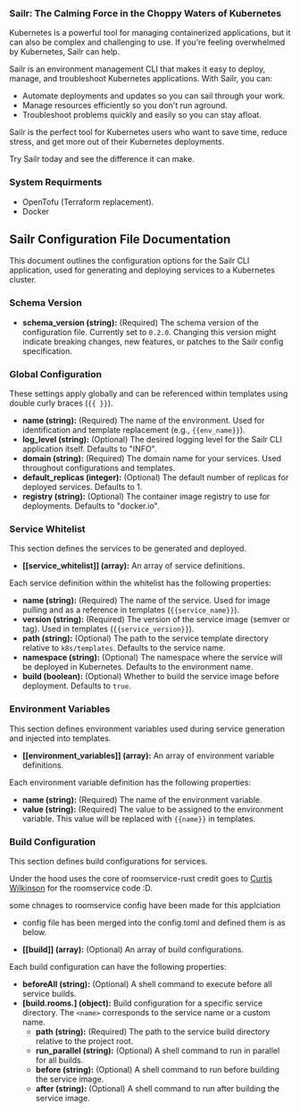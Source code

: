 ### Sailr: The Calming Force in the Choppy Waters of Kubernetes

Kubernetes is a powerful tool for managing containerized applications, 
but it can also be complex and challenging to use. If you're feeling overwhelmed by 
Kubernetes, Sailr can help.

Sailr is an environment management CLI that makes it easy to deploy, manage, and troubleshoot 
Kubernetes applications. With Sailr, you can:

- Automate deployments and updates so you can sail through your work.
- Manage resources efficiently so you don't run aground.
- Troubleshoot problems quickly and easily so you can stay afloat.

Sailr is the perfect tool for Kubernetes users who want to save time, reduce stress, 
and get more out of their Kubernetes deployments.

Try Sailr today and see the difference it can make.

### System Requirments

- OpenTofu (Terraform replacement).
- Docker


## Sailr Configuration File Documentation

This document outlines the configuration options for the Sailr CLI application, used for generating and deploying services to a Kubernetes cluster.

### Schema Version

* **schema_version (string):** (Required) The schema version of the configuration file. Currently set to `0.2.0`. Changing this version might indicate breaking changes, new features, or patches to the Sailr config specification.

### Global Configuration

These settings apply globally and can be referenced within templates using double curly braces (`{{ }}`). 

* **name (string):** (Required) The name of the environment. Used for identification and template replacement (e.g., `{{env_name}}`).
* **log_level (string):** (Optional) The desired logging level for the Sailr CLI application itself. Defaults to "INFO".
* **domain (string):** (Required) The domain name for your services. Used throughout configurations and templates.
* **default_replicas (integer):** (Optional) The default number of replicas for deployed services. Defaults to 1.
* **registry (string):** (Optional) The container image registry to use for deployments. Defaults to "docker.io".

### Service Whitelist

This section defines the services to be generated and deployed.

* **[[service_whitelist]] (array):** An array of service definitions.

Each service definition within the whitelist has the following properties:

  * **name (string):** (Required) The name of the service. Used for image pulling and as a reference in templates (`{{service_name}}`).
  * **version (string):** (Required) The version of the service image (semver or tag). Used in templates (`{{service_version}}`).
  * **path (string):** (Optional) The path to the service template directory relative to `k8s/templates`. Defaults to the service name.
  * **namespace (string):** (Optional) The namespace where the service will be deployed in Kubernetes. Defaults to the environment name.
  * **build (boolean):** (Optional) Whether to build the service image before deployment. Defaults to `true`.

### Environment Variables

This section defines environment variables used during service generation and injected into templates.

* **[[environment_variables]] (array):** An array of environment variable definitions.

Each environment variable definition has the following properties:

  * **name (string):** (Required) The name of the environment variable.
  * **value (string):** (Required) The value to be assigned to the environment variable. This value will be replaced with `{{name}}` in templates.

### Build Configuration

This section defines build configurations for services.

Under the hood uses the core of roomservice-rust credit goes to [Curtis Wilkinson](https://github.com/curtiswilkinson/roomservice-rust) for the roomservice code :D.

some chnages to roomservice config have been made for this applciation

- config file has been merged into the config.toml and defined them is as below.


* **[[build]] (array):** (Optional) An array of build configurations.

Each build configuration can have the following properties:

  * **beforeAll (string):** (Optional) A shell command to execute before all service builds.
  * **[build.rooms.<name>] (object):** Build configuration for a specific service directory. The `<name>` corresponds to the service name or a custom name.
    * **path (string):** (Required) The path to the service build directory relative to the project root.
    * **run_parallel (string):** (Optional) A shell command to run in parallel for all builds.
    * **before (string):** (Optional) A shell command to run before building the service image.
    * **after (string):** (Optional) A shell command to run after building the service image.


